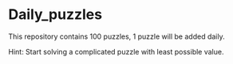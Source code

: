 # Daily_puzzles
This repository contains 100 puzzles, 1 puzzle will be added daily.

Hint: Start solving a complicated puzzle with least possible value.
